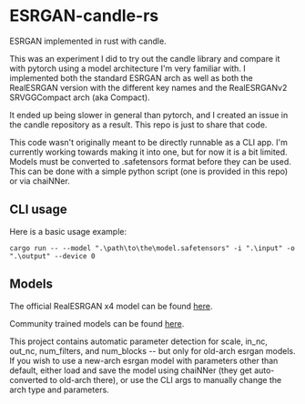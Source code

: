 # ESRGAN-candle-rs

ESRGAN implemented in rust with candle.

This was an experiment I did to try out the candle library and compare it with pytorch using a model architecture I'm very familiar with. I implemented both the standard ESRGAN arch as well as both the RealESRGAN version with the different key names and the RealESRGANv2 SRVGGCompact arch (aka Compact).

It ended up being slower in general than pytorch, and I created an issue in the candle repository as a result. This repo is just to share that code.

This code wasn't originally meant to be directly runnable as a CLI app. I'm currently working towards making it into one, but for now it is a bit limited. Models must be converted to .safetensors format before they can be used. This can be done with a simple python script (one is provided in this repo) or via chaiNNer.

## CLI usage

Here is a basic usage example:

```cargo run -- --model ".\path\to\the\model.safetensors" -i ".\input" -o ".\output" --device 0```

## Models

The official RealESRGAN x4 model can be found [here](https://github.com/xinntao/Real-ESRGAN/releases/download/v0.1.0/RealESRGAN_x4plus.pth).

Community trained models can be found [here](https://openmodeldb.info/?t=arch%3Aesrgan).

This project contains automatic parameter detection for scale, in_nc, out_nc, num_filters, and num_blocks -- but only for old-arch esrgan models. If you wish to use a new-arch esrgan model with parameters other than default, either load and save the model using chaiNNer (they get auto-converted to old-arch there), or use the CLI args to manually change the arch type and parameters.
